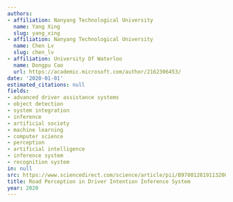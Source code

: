 ```yaml
---
authors:
- affiliation: Nanyang Technological University
  name: Yang Xing
  slug: yang_xing
- affiliation: Nanyang Technological University
  name: Chen Lv
  slug: chen_lv
- affiliation: University Of Waterloo
  name: Dongpu Cao
  url: https://academic.microsoft.com/author/2162306453/
date: '2020-01-01'
estimated_citations: null
fields:
- advanced driver assistance systems
- object detection
- system integration
- inference
- artificial society
- machine learning
- computer science
- perception
- artificial intelligence
- inference system
- recognition system
in: null
src: https://www.sciencedirect.com/science/article/pii/B9780128191132000038
title: Road Perception in Driver Intention Inference System
year: 2020
---
```

